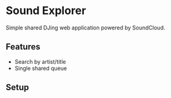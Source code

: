 # Sound Explorer

Simple shared DJing web application powered by SoundCloud.

## Features

* Search by artist/title
* Single shared queue

## Setup
